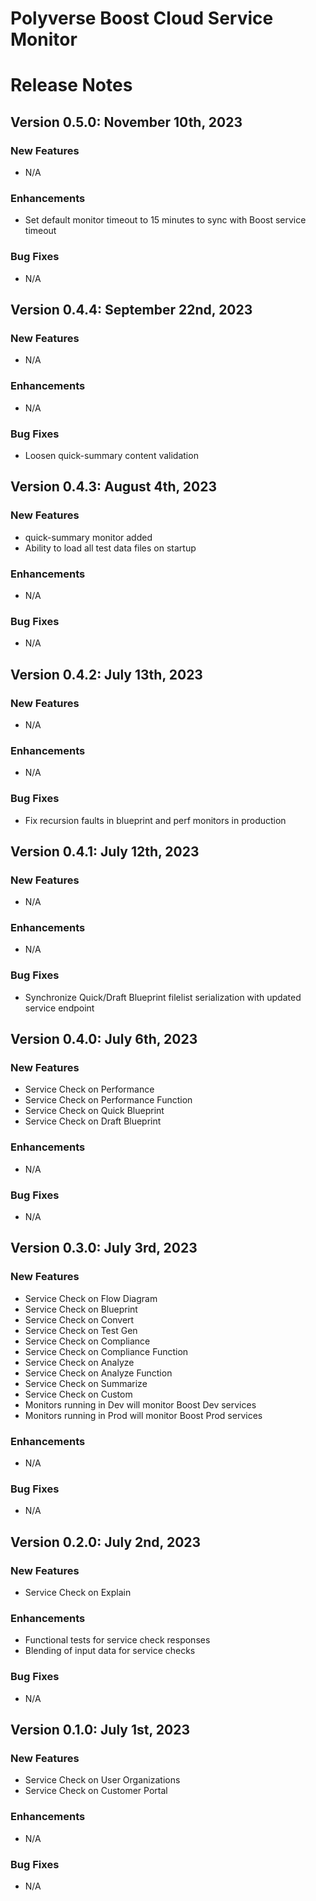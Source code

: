 Polyverse Boost Cloud Service Monitor
======================

# Release Notes

## Version 0.5.0: November 10th, 2023

### New Features
- N/A

### Enhancements
- Set default monitor timeout to 15 minutes to sync with Boost service timeout

### Bug Fixes
- N/A

## Version 0.4.4: September 22nd, 2023

### New Features
- N/A

### Enhancements
- N/A

### Bug Fixes
- Loosen quick-summary content validation

## Version 0.4.3: August 4th, 2023

### New Features
- quick-summary monitor added
- Ability to load all test data files on startup

### Enhancements
- N/A

### Bug Fixes
- N/A

## Version 0.4.2: July 13th, 2023

### New Features
- N/A

### Enhancements
- N/A

### Bug Fixes
- Fix recursion faults in blueprint and perf monitors in production

## Version 0.4.1: July 12th, 2023

### New Features
- N/A

### Enhancements
- N/A

### Bug Fixes
- Synchronize Quick/Draft Blueprint filelist serialization with updated service endpoint

## Version 0.4.0: July 6th, 2023

### New Features
- Service Check on Performance
- Service Check on Performance Function
- Service Check on Quick Blueprint
- Service Check on Draft Blueprint

### Enhancements
- N/A

### Bug Fixes
- N/A

## Version 0.3.0: July 3rd, 2023

### New Features
- Service Check on Flow Diagram
- Service Check on Blueprint
- Service Check on Convert
- Service Check on Test Gen
- Service Check on Compliance
- Service Check on Compliance Function
- Service Check on Analyze
- Service Check on Analyze Function
- Service Check on Summarize
- Service Check on Custom
- Monitors running in Dev will monitor Boost Dev services
- Monitors running in Prod will monitor Boost Prod services

### Enhancements
- N/A

### Bug Fixes
- N/A

## Version 0.2.0: July 2nd, 2023

### New Features
- Service Check on Explain

### Enhancements
- Functional tests for service check responses
- Blending of input data for service checks

### Bug Fixes
- N/A

## Version 0.1.0: July 1st, 2023

### New Features
- Service Check on User Organizations
- Service Check on Customer Portal

### Enhancements
- N/A

### Bug Fixes
- N/A
